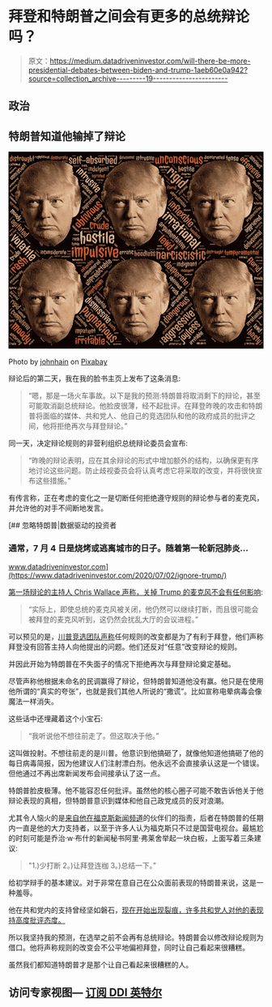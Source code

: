 # 拜登和特朗普之间会有更多的总统辩论吗？

> 原文：<https://medium.datadriveninvestor.com/will-there-be-more-presidential-debates-between-biden-and-trump-1aeb60e0a942?source=collection_archive---------19----------------------->

## 政治

## 特朗普知道他输掉了辩论

![](img/54394f9f3a7d9b703aadfec112c0df75.png)

Photo by [johnhain](https://pixabay.com/users/johnhain-352999/) on [Pixabay](https://pixabay.com/illustrations/trump-trumpism-candidate-narcissist-1779709/)

辩论后的第二天，我在我的脸书主页上发布了这条消息:

> “嗯，那是一场火车事故。以下是我的预测:特朗普将取消剩下的辩论，甚至可能取消副总统辩论。他脸皮很薄，经不起批评。在拜登昨晚的攻击和特朗普将面临的媒体、共和党人、他自己的竞选团队和他的政府成员的批评之间，他将拒绝再次与拜登辩论。”

同一天，决定辩论规则的非营利组织总统辩论委员会宣布:

> “昨晚的辩论表明，应在其余辩论的形式中增加额外的结构，以确保更有序地讨论这些问题。防止歧视委员会将认真考虑它将采取的改变，并将很快宣布这些措施。”

有传言称，正在考虑的变化之一是切断任何拒绝遵守规则的辩论参与者的麦克风，并允许他的对手不间断地发言。

[](https://www.datadriveninvestor.com/2020/07/02/ignore-trump/) [## 忽略特朗普|数据驱动的投资者

### 通常，7 月 4 日是烧烤或逃离城市的日子。随着第一轮新冠肺炎…

www.datadriveninvestor.com](https://www.datadriveninvestor.com/2020/07/02/ignore-trump/) 

[第一场辩论的主持人 Chris Wallace 声称，关掉 Trump 的麦克风不会有任何影响](https://www.nytimes.com/2020/09/30/business/media/chris-wallace-debate-moderator.html):

> “实际上，即使总统的麦克风被关闭，他仍然可以继续打断，而且很可能会被拜登的麦克风听到，这仍然会扰乱大厅的会议进程。”

可以预见的是，[川普竞选团队声称](https://thehill.com/homenews/campaign/519111-rnc-trump-campaign-push-back-on-push-to-change-debate-rules)任何规则的改变都是为了有利于拜登，他们声称拜登没有回答主持人向他提出的问题。他们还反对“任意”改变辩论的规则。

并因此开始为特朗普在不失面子的情况下拒绝再次与拜登辩论奠定基础。

尽管声称他根据未命名的民调赢得了辩论，但特朗普知道他没有赢。他只是在使用他所谓的“真实的夸张”，也就是我们其他人所说的“撒谎”。比如宣称电晕病毒会像魔法一样消失。

这些话中还埋藏着这个小宝石:

> “我听说他不想往前走了。但这取决于他。”

这叫做投射。不想往前走的是川普。他意识到他搞砸了，就像他知道他搞砸了他的每日病毒简报，因为他建议人们注射漂白剂。他永远不会直接承认这是一个错误。但他通过不再出席新闻发布会间接承认了这一点。

特朗普脸皮极薄。他不能容忍任何批评。虽然他的核心圈子可能不敢告诉他关于他辩论表现的真相，但特朗普意识到媒体和他自己政党成员的反对浪潮。

尤其令人恼火的是[来自他在福克斯新闻频道](https://www.cnn.com/2020/09/30/media/fox-and-friends-debate-coach/index.html)的伙伴们的指责，后者在特朗普的任期内一直是他的大力支持者，以至于许多人认为福克斯只不过是国营电视台。最尴尬的时刻可能是乔治·w·布什的新闻秘书阿里·弗莱舍举起一块白板，上面写着三条建议:

> "1.)少打断 2。)让拜登连枷 3。)总结一下。”

给初学辩手的基本建议。对于非常在意自己在公众面前表现的特朗普来说，这是一种羞辱。

他在共和党内的支持曾经坚如磐石，[现在开始出现裂痕，许多共和党人对他的表现持高度批评态度。](https://thehill.com/homenews/campaign/518968-republicans-fret-over-trumps-self-inflicted-blows-at-first-debate)

所以我坚持我的预测，在选举之前不会再有总统辩论。特朗普会以修改辩论规则为借口。他将声称规则的改变会不公平地偏袒拜登，同时让自己看起来很糟糕。

虽然我们都知道特朗普才是那个让自己看起来很糟糕的人。

## 访问专家视图— [订阅 DDI 英特尔](https://datadriveninvestor.com/ddi-intel)